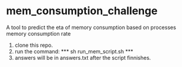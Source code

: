 # mem_consumption_challenge
A tool to predict the eta of memory consumption based on processes memory consumption rate 


1. clone this repo.
2. run the command:
*** sh run_mem_script.sh ***
3. answers will be in answers.txt after the script finnishes.